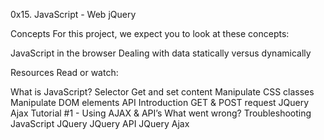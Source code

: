 0x15. JavaScript - Web jQuery

Concepts
For this project, we expect you to look at these concepts:

JavaScript in the browser
Dealing with data statically versus dynamically

Resources
Read or watch:

What is JavaScript?
Selector
Get and set content
Manipulate CSS classes
Manipulate DOM elements
API
Introduction
GET & POST request
JQuery Ajax Tutorial #1 - Using AJAX & API’s
What went wrong? Troubleshooting JavaScript
JQuery
JQuery API
JQuery Ajax
